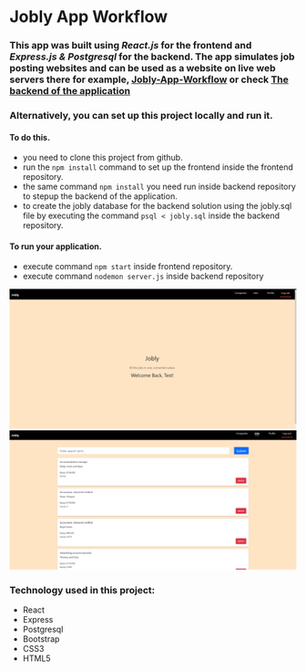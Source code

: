 # Jobly App Workflow

### This app was built using *React.js* for the frontend and *Express.js & Postgresql* for the backend. The app simulates job posting websites and can be used as a website on live web servers there for example, [Jobly-App-Workflow](http://zonked-breath.surge.sh/) or check [The backend of the application](https://jobly-app-workflow.herokuapp.com/)

### Alternatively, you can set up this project locally and run it.

#### To do this.
- you need to clone this project from github.
- run the `npm install` command to set up the frontend inside the frontend repository. 
- the same command `npm install` you need run inside backend repository to stepup the backend of the application. 
- to create the jobly database for the backend solution using the jobly.sql file by executing the command `psql < jobly.sql` inside the backend repository.

#### To run your application. 
- execute command `npm start` inside frontend repository. 
- execute command `nodemon server.js` inside backend repository

<img src="https://raw.githubusercontent.com/Spartak-Belov-Floresku/jobly-app-workflow/main/frontend/public/logos/first.png">

<img src="https://raw.githubusercontent.com/Spartak-Belov-Floresku/jobly-app-workflow/main/frontend/public/logos/second.png">

### Technology used in this project:
- React
- Express
- Postgresql
- Bootstrap
- CSS3
- HTML5
